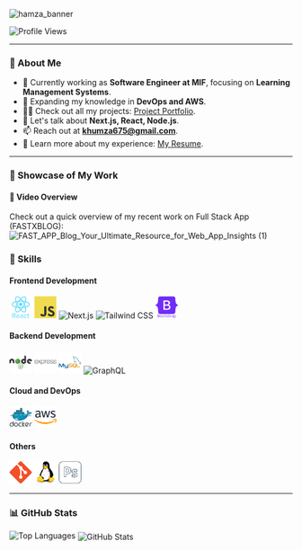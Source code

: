 
![hamza_banner](https://github.com/user-attachments/assets/79f4a383-f767-422b-aaec-01191fba2ea4)

<p align="left">
  <img src="https://komarev.com/ghpvc/?username=hamza-ahmed1&label=Profile%20views&color=0e75b6&style=flat" alt="Profile Views" />
</p>

---

### 🚀 About Me  
- 🔭 Currently working as **Software Engineer at MIF**, focusing on **Learning Management Systems**.  
- 🌱 Expanding my knowledge in **DevOps and AWS**.  
- 👨‍💻 Check out all my projects: [Project Portfolio](examplelink).  
- 💬 Let's talk about **Next.js, React, Node.js**.  
- 📫 Reach out at **khumza675@gmail.com**.  
- 📄 Learn more about my experience: [My Resume](examplelink).  

---

### 🌟 Showcase of My Work  
#### 🎥 Video Overview  
Check out a quick overview of my recent work on Full Stack App (FASTXBLOG):  
![FAST_APP_Blog_Your_Ultimate_Resource_for_Web_App_Insights (1)](https://github.com/user-attachments/assets/6af408d8-8ffe-4789-8897-87c33f0edb79)




### 💼 Skills  
#### Frontend Development  
<p align="left">
  <img src="https://raw.githubusercontent.com/devicons/devicon/master/icons/react/react-original-wordmark.svg" alt="React" width="40" height="40"/> 
  <img src="https://raw.githubusercontent.com/devicons/devicon/master/icons/javascript/javascript-original.svg" alt="JavaScript" width="40" height="40"/> 
  <img src="https://cdn.worldvectorlogo.com/logos/nextjs-2.svg" alt="Next.js" width="40" height="40"/> 
  <img src="https://www.vectorlogo.zone/logos/tailwindcss/tailwindcss-icon.svg" alt="Tailwind CSS" width="40" height="40"/>
  <img src="https://raw.githubusercontent.com/devicons/devicon/master/icons/bootstrap/bootstrap-plain-wordmark.svg" alt="Bootstrap" width="40" height="40"/>
</p>

#### Backend Development  
<p align="left">
  <img src="https://raw.githubusercontent.com/devicons/devicon/master/icons/nodejs/nodejs-original-wordmark.svg" alt="Node.js" width="40" height="40"/>
  <img src="https://raw.githubusercontent.com/devicons/devicon/master/icons/express/express-original-wordmark.svg" alt="Express.js" width="40" height="40"/> 
  <img src="https://raw.githubusercontent.com/devicons/devicon/master/icons/mysql/mysql-original-wordmark.svg" alt="MySQL" width="40" height="40"/>
  <img src="https://www.vectorlogo.zone/logos/graphql/graphql-icon.svg" alt="GraphQL" width="40" height="40"/> 
</p>

#### Cloud and DevOps  
<p align="left">
  <img src="https://raw.githubusercontent.com/devicons/devicon/master/icons/docker/docker-original-wordmark.svg" alt="Docker" width="40" height="40"/>
  <img src="https://raw.githubusercontent.com/devicons/devicon/master/icons/amazonwebservices/amazonwebservices-original-wordmark.svg" alt="AWS" width="40" height="40"/>
</p>

#### Others  
<p align="left">
  <img src="https://raw.githubusercontent.com/devicons/devicon/master/icons/git/git-original.svg" alt="Git" width="40" height="40"/>
  <img src="https://raw.githubusercontent.com/devicons/devicon/master/icons/linux/linux-original.svg" alt="Linux" width="40" height="40"/>
  <img src="https://raw.githubusercontent.com/devicons/devicon/master/icons/photoshop/photoshop-line.svg" alt="Photoshop" width="40" height="40"/> 
</p>

---

### 📊 GitHub Stats  
<p><img align="left" src="https://github-readme-stats.vercel.app/api/top-langs?username=hamza-ahmed1&show_icons=true&locale=en&layout=compact" alt="Top Languages" /></p>

<p>&nbsp;<img align="center" src="https://github-readme-stats.vercel.app/api?username=hamza-ahmed1&show_icons=true&locale=en" alt="GitHub Stats" /></p>
